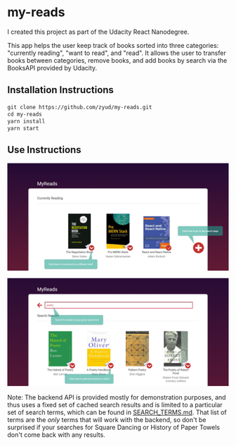 # my-reads

I created this project as part of the Udacity React Nanodegree.

This app helps the user keep track of books sorted into three categories: "currently reading", "want to read", and "read". It allows the user to transfer books between categories, remove books, and add books by search via the BooksAPI provided by Udacity.

## Installation Instructions

```
git clone https://github.com/zyud/my-reads.git
cd my-reads
yarn install
yarn start
```

## Use Instructions

![Main page instructions](graphics-for-doc/main-page-instructions.png)

![Search page instructions](graphics-for-doc/search-page-instructions.png)

Note: The backend API is provided mostly for demonstration purposes, and thus uses a fixed set of cached search results and is limited to a particular set of search terms, which can be found in [SEARCH_TERMS.md](SEARCH_TERMS.md). That list of terms are the _only_ terms that will work with the backend, so don't be surprised if your searches for Square Dancing or History of Paper Towels don't come back with any results.
